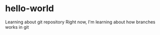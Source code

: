 # hello-world
Learning about git repository 
Right now, I'm learning about how branches works in git
